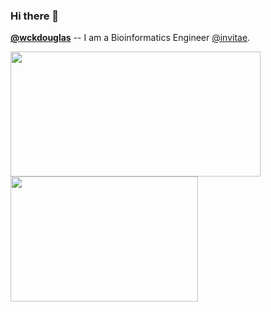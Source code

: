 ### Hi there 👋

[**@wckdouglas**](https://wckdouglas.github.io/) -- I am a Bioinformatics Engineer [@invitae](https://www.invitae.com/en).


<a href="https://github.com/wckdouglas">
  <img align="center" width="400" height="200" src="https://github-readme-stats.vercel.app/api?username=wckdouglas&theme=vue&show_icons=true&count_private=true&hide_border=true" />
</a>

<a href="https://github.com/wckdouglas">
  <img align="center" width="300" height="200" src="https://github-readme-stats.vercel.app/api/top-langs/?username=wckdouglas&langs_count=8&layout=compact&theme=vue&hide_border=true?show_icons=true" />
</a>  
